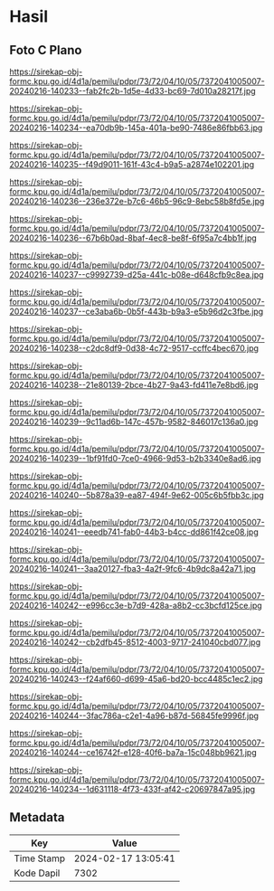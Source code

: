 # Hasil

## Foto C Plano

https://sirekap-obj-formc.kpu.go.id/4d1a/pemilu/pdpr/73/72/04/10/05/7372041005007-20240216-140233--fab2fc2b-1d5e-4d33-bc69-7d010a28217f.jpg

https://sirekap-obj-formc.kpu.go.id/4d1a/pemilu/pdpr/73/72/04/10/05/7372041005007-20240216-140234--ea70db9b-145a-401a-be90-7486e86fbb63.jpg

https://sirekap-obj-formc.kpu.go.id/4d1a/pemilu/pdpr/73/72/04/10/05/7372041005007-20240216-140235--f49d9011-161f-43c4-b9a5-a2874e102201.jpg

https://sirekap-obj-formc.kpu.go.id/4d1a/pemilu/pdpr/73/72/04/10/05/7372041005007-20240216-140236--236e372e-b7c6-46b5-96c9-8ebc58b8fd5e.jpg

https://sirekap-obj-formc.kpu.go.id/4d1a/pemilu/pdpr/73/72/04/10/05/7372041005007-20240216-140236--67b6b0ad-8baf-4ec8-be8f-6f95a7c4bb1f.jpg

https://sirekap-obj-formc.kpu.go.id/4d1a/pemilu/pdpr/73/72/04/10/05/7372041005007-20240216-140237--c9992739-d25a-441c-b08e-d648cfb9c8ea.jpg

https://sirekap-obj-formc.kpu.go.id/4d1a/pemilu/pdpr/73/72/04/10/05/7372041005007-20240216-140237--ce3aba6b-0b5f-443b-b9a3-e5b96d2c3fbe.jpg

https://sirekap-obj-formc.kpu.go.id/4d1a/pemilu/pdpr/73/72/04/10/05/7372041005007-20240216-140238--c2dc8df9-0d38-4c72-9517-ccffc4bec670.jpg

https://sirekap-obj-formc.kpu.go.id/4d1a/pemilu/pdpr/73/72/04/10/05/7372041005007-20240216-140238--21e80139-2bce-4b27-9a43-fd411e7e8bd6.jpg

https://sirekap-obj-formc.kpu.go.id/4d1a/pemilu/pdpr/73/72/04/10/05/7372041005007-20240216-140239--9c11ad6b-147c-457b-9582-846017c136a0.jpg

https://sirekap-obj-formc.kpu.go.id/4d1a/pemilu/pdpr/73/72/04/10/05/7372041005007-20240216-140239--1bf91fd0-7ce0-4966-9d53-b2b3340e8ad6.jpg

https://sirekap-obj-formc.kpu.go.id/4d1a/pemilu/pdpr/73/72/04/10/05/7372041005007-20240216-140240--5b878a39-ea87-494f-9e62-005c6b5fbb3c.jpg

https://sirekap-obj-formc.kpu.go.id/4d1a/pemilu/pdpr/73/72/04/10/05/7372041005007-20240216-140241--eeedb741-fab0-44b3-b4cc-dd861f42ce08.jpg

https://sirekap-obj-formc.kpu.go.id/4d1a/pemilu/pdpr/73/72/04/10/05/7372041005007-20240216-140241--3aa20127-fba3-4a2f-9fc6-4b9dc8a42a71.jpg

https://sirekap-obj-formc.kpu.go.id/4d1a/pemilu/pdpr/73/72/04/10/05/7372041005007-20240216-140242--e996cc3e-b7d9-428a-a8b2-cc3bcfd125ce.jpg

https://sirekap-obj-formc.kpu.go.id/4d1a/pemilu/pdpr/73/72/04/10/05/7372041005007-20240216-140242--cb2dfb45-8512-4003-9717-241040cbd077.jpg

https://sirekap-obj-formc.kpu.go.id/4d1a/pemilu/pdpr/73/72/04/10/05/7372041005007-20240216-140243--f24af660-d699-45a6-bd20-bcc4485c1ec2.jpg

https://sirekap-obj-formc.kpu.go.id/4d1a/pemilu/pdpr/73/72/04/10/05/7372041005007-20240216-140244--3fac786a-c2e1-4a96-b87d-56845fe9996f.jpg

https://sirekap-obj-formc.kpu.go.id/4d1a/pemilu/pdpr/73/72/04/10/05/7372041005007-20240216-140244--ce16742f-e128-40f6-ba7a-15c048bb9621.jpg

https://sirekap-obj-formc.kpu.go.id/4d1a/pemilu/pdpr/73/72/04/10/05/7372041005007-20240216-140234--1d631118-4f73-433f-af42-c20697847a95.jpg


## Metadata

| Key        | Value               |
| ---------- | ------------------- |
| Time Stamp | 2024-02-17 13:05:41 |
| Kode Dapil | 7302                |



